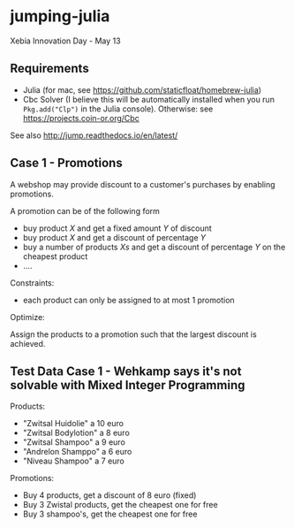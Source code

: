 # jumping-julia
Xebia Innovation Day - May 13

## Requirements

- Julia (for mac, see https://github.com/staticfloat/homebrew-julia)
- Cbc Solver (I believe this will be automatically installed when you run `Pkg.add("Clp")` in the Julia console). Otherwise: see https://projects.coin-or.org/Cbc

See also http://jump.readthedocs.io/en/latest/

## Case 1 - Promotions

A webshop may provide discount to a customer's purchases by enabling promotions.

A promotion can be of the following form

- buy product *X* and get a fixed amount *Y* of discount
- buy product *X* and get a discount of percentage *Y*
- buy a number of products *Xs* and get a discount of percentage *Y* on the cheapest product
- ....

Constraints:

- each product can only be assigned to at most 1 promotion

Optimize:

Assign the products to a promotion such that the largest discount is achieved.

## Test Data Case 1 - Wehkamp says it's not solvable with Mixed Integer Programming

Products:

- "Zwitsal Huidolie" a 10 euro
- "Zwitsal Bodylotion" a 8 euro
- "Zwitsal Shampoo" a 9 euro
- "Andrelon Shamppo" a 6 euro
- "Niveau Shampoo" a 7 euro

Promotions:

- Buy 4 products, get a discount of 8 euro (fixed)
- Buy 3 Zwistal products, get the cheapest one for free
- Buy 3 shampoo's, get the cheapest one for free

